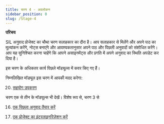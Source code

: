 ```yaml
---
title: चरण 4 - अवलोकन
sidebar_position: 0
slug: /Stage-4
---
```




**परिचय**


SIL अनुवाद प्रोजेक्ट का चौथा चरण सलाहकार का दौरा है। आप सलाहकार से मिलेंगे और अपने पाठ का मूल्यांकन करेंगे, नोट्स बनाएंगे और आवश्यकतानुसार अपने पाठ और पिछली अनुवादों को संशोधित करेंगे। आप यह सुनिश्चित करना चाहेंगे कि आपने असाइनमेंट्स और प्रगति में अपने अनुवाद का स्थिति अपडेट कर दिया है।


इस चरण के अधिकतर कार्य पिछले मॉड्यूल्स में कवर किए गए हैं।


निम्नलिखित मॉड्यूल इस चरण में आपकी मदद करेगा:


 20.  [सहयोग उपकरण](/20.CT)


चरण एक से तीन के मॉड्यूल्स भी देखें। विशेष रूप से, चरण 3 से


 16.  [एक पिछला अनुवाद तैयार करें](/16.BT1)


 17.  [एक प्रोजेक्ट का इंटरलाइनरिज़ेशन करें](/17.BT2)

